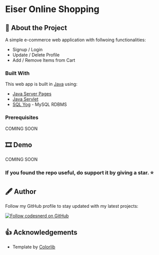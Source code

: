 # Eiser Online Shopping

## 🧾 About the Project
A simple e-commerce web application with follwoing functionalities:
* Signup / Login
* Update / Delete Profile
* Add / Remove Items from Cart

### Built With

This web app is built in [Java](https://docs.oracle.com/en/java/) using:
* [Java Server Pages](https://docs.oracle.com/javaee/5/tutorial/doc/bnagx.html)
* [Java Servlet](https://docs.oracle.com/javaee/5/tutorial/doc/bnafe.html)
* [SQL Yog](https://sqlyogkb.webyog.com/) - MySQL RDBMS

### Prerequisites
COMING SOON

## 🎞 Demo
COMING SOON

### If you found the repo useful, do support it by giving a star. ⭐

## 🖋 Author
Follow my GitHub profile to stay updated with my latest projects:

[![Follow codesnerd on GitHub](https://img.shields.io/badge/Connect-codesnerd-blue.svg?logo=Github&longCache=true&style=social&label=Follow)](https://github.com/codesnerd)

## 👍 Acknowledgements
* Template by [Colorlib](https://colorlib.com/)
